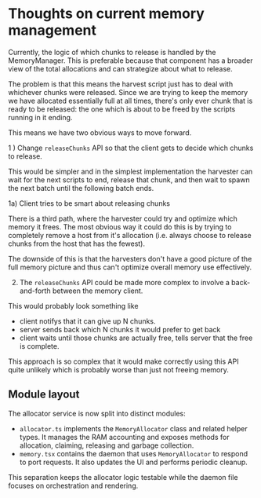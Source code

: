 # Thoughts on current memory management

Currently, the logic of which chunks to release is handled by the
MemoryManager. This is preferable because that component has a broader
view of the total allocations and can strategize about what to
release.

The problem is that this means the harvest script just has to deal
with whichever chunks were released. Since we are trying to keep the
memory we have allocated essentially full at all times, there's only
ever chunk that is ready to be released: the one which is about to be
freed by the scripts running in it ending.

This means we have two obvious ways to move forward.

1 ) Change `releaseChunks` API so that the client gets to decide which
chunks to release.

This would be simpler and in the simplest implementation the harvester
can wait for the next scripts to end, release that chunk, and then
wait to spawn the next batch until the following batch ends.

1a) Client tries to be smart about releasing chunks

There is a third path, where the harvester could try and optimize
which memory it frees. The most obvious way it could do this is by
trying to completely remove a host from it's allocation (i.e. always
choose to release chunks from the host that has the fewest).

The downside of this is that the harvesters don't have a good picture
of the full memory picture and thus can't optimize overall memory use
effectively.

2. The `releaseChunks` API could be made more complex to involve a
   back-and-forth between the memory client.

This would probably look something like

- client notifys that it can give up N chunks.
- server sends back which N chunks it would prefer to get back
- client waits until those chunks are actually free, tells server that
  the free is complete.

This approach is so complex that it would make correctly using this
API quite unlikely which is probably worse than just not freeing
memory.

## Module layout

The allocator service is now split into distinct modules:

- `allocator.ts` implements the `MemoryAllocator` class and related helper
  types. It manages the RAM accounting and exposes methods for allocation,
  claiming, releasing and garbage collection.
- `memory.tsx` contains the daemon that uses `MemoryAllocator` to
  respond to port requests. It also updates the UI and performs periodic
  cleanup.

This separation keeps the allocator logic testable while the daemon file
focuses on orchestration and rendering.
